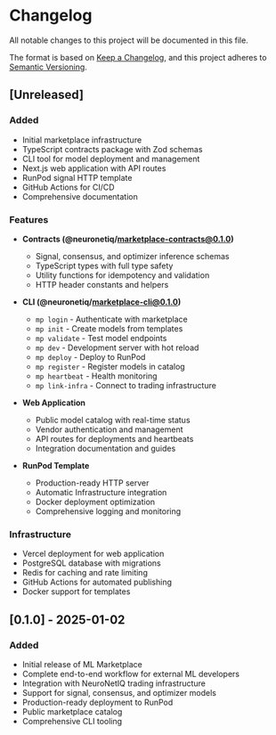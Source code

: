 # Changelog

All notable changes to this project will be documented in this file.

The format is based on [Keep a Changelog](https://keepachangelog.com/en/1.0.0/),
and this project adheres to [Semantic Versioning](https://semver.org/spec/v2.0.0.html).

## [Unreleased]

### Added
- Initial marketplace infrastructure
- TypeScript contracts package with Zod schemas
- CLI tool for model deployment and management
- Next.js web application with API routes
- RunPod signal HTTP template
- GitHub Actions for CI/CD
- Comprehensive documentation

### Features
- **Contracts (@neuronetiq/marketplace-contracts@0.1.0)**
  - Signal, consensus, and optimizer inference schemas
  - TypeScript types with full type safety
  - Utility functions for idempotency and validation
  - HTTP header constants and helpers

- **CLI (@neuronetiq/marketplace-cli@0.1.0)**
  - `mp login` - Authenticate with marketplace
  - `mp init` - Create models from templates
  - `mp validate` - Test model endpoints
  - `mp dev` - Development server with hot reload
  - `mp deploy` - Deploy to RunPod
  - `mp register` - Register models in catalog
  - `mp heartbeat` - Health monitoring
  - `mp link-infra` - Connect to trading infrastructure

- **Web Application**
  - Public model catalog with real-time status
  - Vendor authentication and management
  - API routes for deployments and heartbeats
  - Integration documentation and guides

- **RunPod Template**
  - Production-ready HTTP server
  - Automatic Infrastructure integration
  - Docker deployment optimization
  - Comprehensive logging and monitoring

### Infrastructure
- Vercel deployment for web application
- PostgreSQL database with migrations
- Redis for caching and rate limiting
- GitHub Actions for automated publishing
- Docker support for templates

## [0.1.0] - 2025-01-02

### Added
- Initial release of ML Marketplace
- Complete end-to-end workflow for external ML developers
- Integration with NeuroNetIQ trading infrastructure
- Support for signal, consensus, and optimizer models
- Production-ready deployment to RunPod
- Public marketplace catalog
- Comprehensive CLI tooling
